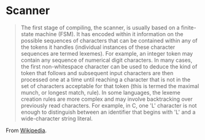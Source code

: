 # Scanner

> The first stage of compiling, the scanner, is usually based on a finite-state machine (FSM). It has encoded within it information on the possible sequences of characters that can be contained within any of the tokens it handles (individual instances of these character sequences are termed lexemes). For example, an integer token may contain any sequence of numerical digit characters. In many cases, the first non-whitespace character can be used to deduce the kind of token that follows and subsequent input characters are then processed one at a time until reaching a character that is not in the set of characters acceptable for that token (this is termed the maximal munch, or longest match, rule). In some languages, the lexeme creation rules are more complex and may involve backtracking over previously read characters. For example, in C, one 'L' character is not enough to distinguish between an identifier that begins with 'L' and a wide-character string literal.

From [Wikipedia](https://en.wikipedia.org/wiki/Lexical_analysis).